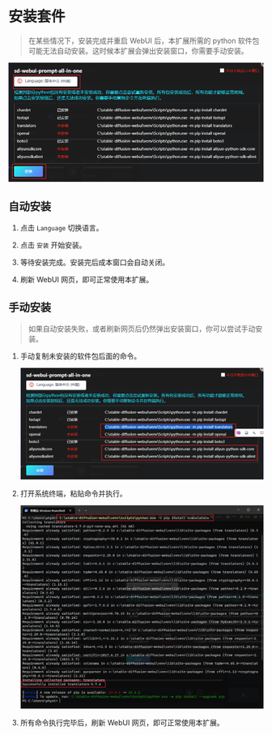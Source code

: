# 安装套件

> 在某些情况下，安装完成并重启 WebUI 后，本扩展所需的 python 软件包可能无法自动安装。这时候本扩展会弹出安装窗口，你需要手动安装。

![](../assets/images/InstallationPackages/install_packages_cn.png)

## 自动安装

1. 点击 `Language` 切换语言。

2. 点击 `安装` 开始安装。

3. 等待安装完成。安装完后成本窗口会自动关闭。

4. 刷新 WebUI 网页，即可正常使用本扩展。

## 手动安装

> 如果自动安装失败，或者刷新网页后仍然弹出安装窗口，你可以尝试手动安装。

1. 手动复制未安装的软件包后面的命令。

   ![](../assets/images/InstallationPackages/copy.png)

2. 打开系统终端，粘贴命令并执行。

   ![](../assets/images/InstallationPackages/cmd.png)

3. 所有命令执行完毕后，刷新 WebUI 网页，即可正常使用本扩展。